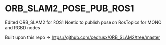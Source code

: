 # ORB_SLAM2_POSE_PUB_ROS1
Edited ORB_SLAM2 for ROS1 Noetic to publish pose on RosTopics for MONO and RGBD nodes

Built upon this repo -> https://github.com/cedrusx/ORB_SLAM2/tree/master
